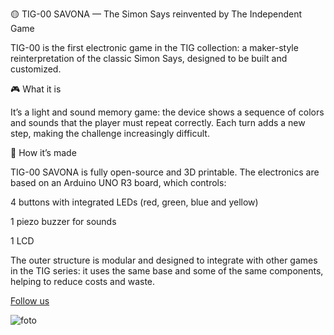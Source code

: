 🟡 TIG-00 SAVONA — The Simon Says reinvented by The Independent Game

TIG-00 is the first electronic game in the TIG collection: a maker-style reinterpretation of the classic Simon Says, designed to be built and customized.

🎮 What it is

It’s a light and sound memory game: the device shows a sequence of colors and sounds that the player must repeat correctly. Each turn adds a new step, making the challenge increasingly difficult.

🧩 How it’s made

TIG-00 SAVONA is fully open-source and 3D printable.
The electronics are based on an Arduino UNO R3 board, which controls:

4 buttons with integrated LEDs (red, green, blue and yellow)

1 piezo buzzer for sounds

1 LCD

The outer structure is modular and designed to integrate with other games in the TIG series: it uses the same base and some of the same components, helping to reduce costs and waste.

[Follow us](https://linktr.ee/TheIndependentGame)

![foto](foto.jpg)
